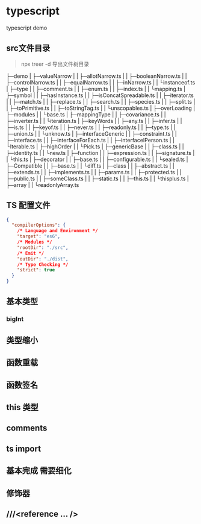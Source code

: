 # typescript

typescript demo

## src文件目录
> npx treer -d 导出文件树目录


├─demo
| ├─valueNarrow
| | ├─allotNarrow.ts
| | ├─booleanNarrow.ts
| | ├─controlNarrow.ts
| | ├─equalNarrow.ts
| | ├─inNarrow.ts
| | └instanceof.ts
| ├─type
| | ├─comment.ts
| | ├─enum.ts
| | ├─index.ts
| | └mapping.ts
| ├─symbol
| | ├─hasInstance.ts
| | ├─isConcatSpreadable.ts
| | ├─iterator.ts
| | ├─match.ts
| | ├─replace.ts
| | ├─search.ts
| | ├─species.ts
| | ├─split.ts
| | ├─toPrimitive.ts
| | ├─toStringTag.ts
| | └unscopables.ts
| ├─overLoading
| ├─modules
| | └base.ts
| ├─mappingType
| | ├─covariance.ts
| | ├─inverter.ts
| | └iteration.ts
| ├─keyWords
| | ├─any.ts
| | ├─infer.ts
| | ├─is.ts
| | ├─keyof.ts
| | ├─never.ts
| | ├─readonly.ts
| | ├─type.ts
| | ├─union.ts
| | └unknow.ts
| ├─interfaceGeneric
| | ├─constraint.ts
| | ├─interface.ts
| | ├─interfaceForEach.ts
| | ├─interfaceIPerson.ts
| | └Iterable.ts
| ├─highOrder
| | └Pick.ts
| ├─genericBase
| | ├─class.ts
| | ├─identity.ts
| | └new.ts
| ├─function
| | ├─expression.ts
| | ├─signature.ts
| | └this.ts
| ├─decorator
| | ├─base.ts
| | ├─configurable.ts
| | └sealed.ts
| ├─Compatible
| | ├─base.ts
| | └diff.ts
| ├─class
| | ├─abstract.ts
| | ├─extends.ts
| | ├─implements.ts
| | ├─params.ts
| | ├─protected.ts
| | ├─public.ts
| | ├─someClass.ts
| | ├─static.ts
| | ├─this.ts
| | └thisplus.ts
| ├─array
| | └readonlyArray.ts

## TS 配置文件

```json
{
  "compilerOptions": {
    /* Language and Environment */
    "target": "es6",
    /* Modules */
    "rootDir": "./src",
    /* Emit */
    "outDir": "./dist",
    /* Type Checking */
    "strict": true
  }
}
```

## 基本类型

### bigInt

## 类型缩小

## 函数重载

## 函数签名

## this 类型

## comments

## ts import

## 基本完成 需要细化

## 修饰器

## ///<reference ... />